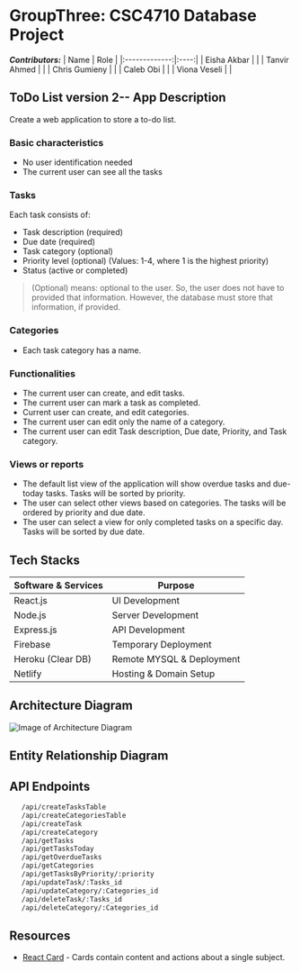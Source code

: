 # GroupThree: CSC4710 Database Project
**_Contributors:_** 
|      Name     | Role |
|:-------------:|:----:|
|  Eisha Akbar  |      |
|  Tanvir Ahmed |      |
| Chris Gumieny |      |
|   Caleb Obi   |      |
|  Viona Veseli |      |

## ToDo List version 2-- App Description
Create a web application to store a to-do list.

### Basic characteristics
- No user identification needed 
- The current user can see all the tasks

### Tasks
Each task consists of:
- Task description (required)
- Due date (required)
- Task category (optional)
- Priority level (optional) (Values: 1-4, where 1 is the highest priority)
- Status (active or completed)
> (Optional) means: optional to the user. So, the user does not have to provided that information. However, the database must store that information, if provided.

### Categories
- Each task category has a name.

### Functionalities
-	The current user can create, and edit tasks.
-	The current user can mark a task as completed.
-	Current user can create, and edit categories. 
-	The current user can edit only the name of a category.
-	The current user can edit Task description, Due date, Priority, and Task category.

### Views or reports
-	The default list view of the application will show overdue tasks and due-today tasks. Tasks will be sorted by priority.
-	The user can select other views based on categories. The tasks will be ordered by priority and due date.
-	The user can select a view for only completed tasks on a specific day. Tasks will be sorted by due date.

## Tech Stacks
| Software & Services | Purpose |
| ------ | ------ |
| React.js | UI Development |
| Node.js | Server Development |
| Express.js | API Development |
| Firebase | Temporary Deployment |
| Heroku (Clear DB) | Remote MYSQL & Deployment |
| Netlify | Hosting & Domain Setup |

## Architecture Diagram
![Image of Architecture Diagram](https://user-images.githubusercontent.com/82237730/142081881-732fc3bc-afa9-4136-b7bb-ae82a67a6e5e.png)

## Entity Relationship Diagram

## API Endpoints
```sh
   /api/createTasksTable
   /api/createCategoriesTable
   /api/createTask
   /api/createCategory
   /api/getTasks
   /api/getTasksToday
   /api/getOverdueTasks
   /api/getCategories
   /api/getTasksByPriority/:priority
   /api/updateTask/:Tasks_id
   /api/updateCategory/:Categories_id
   /api/deleteTask/:Tasks_id
   /api/deleteCategory/:Categories_id
   ```   
## Resources
- [React Card](https://mui.com/components/cards/) - Cards contain content and actions about a single subject.

